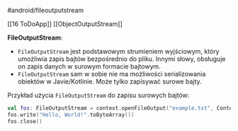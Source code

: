 #android/fileoutputstream

[[16 ToDoApp]]
[[ObjectOutputStream]]

**FileOutputStream**:

- `FileOutputStream` jest podstawowym strumieniem wyjściowym, który umożliwia zapis bajtów bezpośrednio do pliku. Innymi słowy, obsługuje on zapis danych w surowym formacie bajtowym.
- `FileOutputStream` sam w sobie nie ma możliwości serializowania obiektów w Javie/Kotlinie. Może tylko zapisywać surowe bajty.

Przykład użycia `FileOutputStream` do zapisu surowych bajtów:
```kotlin
val fos: FileOutputStream = context.openFileOutput("example.txt", Context.MODE_PRIVATE)
fos.write("Hello, World!".toByteArray())
fos.close()

```








